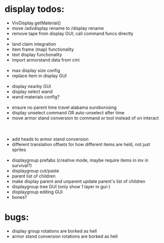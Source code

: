 # display todos:
- VivDisplay.getMaterial()
- move /advdisplay rename to /display rename
- remove tape from display GUI; call command funcs directly
-
- land claim integration
- item frame (map) functionality
- text display functionality
- import armorstand data from cmi
</br></br>
- max display size config
- replace item in display GUI
  </br></br>
- display nearby GUI
- display select wand
- wand materials config?
</br></br>
- ensure no parent time travel alabama ouroborosing
- display unselect command OR auto-unselect after time
- move armor stand conversion to command or tool instead of on interact
</br></br></br></br>
- add heads to armor stand conversion
- different translation offsets for how different items are held, not just sprites
</br></br>
- displaygroup prefabs (creative mode, maybe require items in inv in survival?)
- displaygroup cut/paste
- parent list of children
- make display parent and unparent update parent's list of children
- displaygroup tree GUI (only show 1 layer in gui-)
- displaygroup editing GUI
- bones?


# bugs:
- display group rotations are borked as hell
- armor stand conversion rotations are borked as hell
